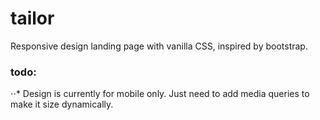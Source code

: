 # tailor
Responsive design landing page with vanilla CSS, inspired by bootstrap.

### todo:
⋅⋅* Design is currently for mobile only. Just need to add media queries to make it size dynamically.
